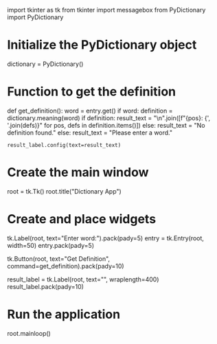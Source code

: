 import tkinter as tk
from tkinter import messagebox
from PyDictionary import PyDictionary

# Initialize the PyDictionary object
dictionary = PyDictionary()

# Function to get the definition
def get_definition():
    word = entry.get()
    if word:
        definition = dictionary.meaning(word)
        if definition:
            result_text = "\n".join([f"{pos}: {', '.join(defs)}" for pos, defs in definition.items()])
        else:
            result_text = "No definition found."
    else:
        result_text = "Please enter a word."
    
    result_label.config(text=result_text)

# Create the main window
root = tk.Tk()
root.title("Dictionary App")

# Create and place widgets
tk.Label(root, text="Enter word:").pack(pady=5)
entry = tk.Entry(root, width=50)
entry.pack(pady=5)

tk.Button(root, text="Get Definition", command=get_definition).pack(pady=10)

result_label = tk.Label(root, text="", wraplength=400)
result_label.pack(pady=10)

# Run the application
root.mainloop()
